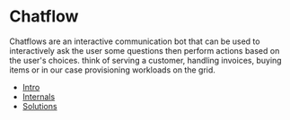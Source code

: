 # Chatflow

Chatflows are an interactive communication bot that can be used to interactively ask the user some questions then perform actions based on the user's choices. think of serving a customer, handling invoices, buying items or in our case provisioning workloads on the grid.


- [Intro](intro.md)
- [Internals](internals.md)
- [Solutions](solutions.md)
